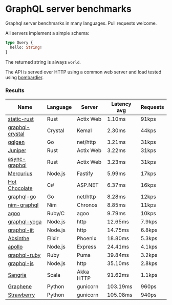 <!-- README.md is generated from README.ecr, do not edit -->

# GraphQL server benchmarks

Graphql server benchmarks in many languages. Pull requests welcome.

All servers implement a simple schema:

```graphql
type Query {
  hello: String!
}
```

The returned string is always `world`.

The API is served over HTTP using a common web server and load tested using [bombardier](https://github.com/codesenberg/bombardier).

### Results

| Name                          | Language      | Server          | Latency avg      | Requests      |
| ----------------------------  | ------------- | --------------- | ---------------- | ------------- |
| [static-rust](https://actix.rs/) | Rust | Actix Web | 1.10ms | 91kps |
| [graphql-crystal](https://github.com/graphql-crystal/graphql) | Crystal | Kemal | 2.30ms | 44kps |
| [gqlgen](https://github.com/99designs/gqlgen) | Go | net/http | 3.21ms | 31kps |
| [Juniper](https://github.com/graphql-rust/juniper) | Rust | Actix Web | 3.22ms | 31kps |
| [async-graphql](https://github.com/async-graphql/async-graphql) | Rust | Actix Web | 3.23ms | 31kps |
| [Mercurius](https://github.com/mercurius-js/mercurius) | Node.js | Fastify | 5.99ms | 17kps |
| [Hot Chocolate](https://github.com/ChilliCream/hotchocolate) | C# | ASP.NET | 6.37ms | 16kps |
| [graphql-go](https://github.com/graphql-go/graphql) | Go | net/http | 8.28ms | 12kps |
| [nim-graphql](https://github.com/status-im/nim-graphql) | Nim | Chronos | 8.85ms | 11kps |
| [agoo](https://github.com/ohler55/agoo) | Ruby/C | agoo | 9.79ms | 10kps |
| [graphql-yoga](https://github.com/dotansimha/graphql-yoga) | Node.js | http | 12.65ms | 7.9kps |
| [graphql-jit](https://github.com/zalando-incubator/graphql-jit) | Node.js | http | 14.75ms | 6.8kps |
| [Absinthe](https://github.com/absinthe-graphql/absinthe) | Elixir | Phoenix | 18.80ms | 5.3kps |
| [apollo](https://github.com/apollographql/apollo-server) | Node.js | Express | 24.41ms | 4.1kps |
| [graphql-ruby](https://github.com/rmosolgo/graphql-ruby) | Ruby | Puma | 39.84ms | 3.2kps |
| [graphql-js](https://github.com/graphql/graphql-js) | Node.js | http | 35.10ms | 2.8kps |
| [Sangria](https://github.com/sangria-graphql/sangria) | Scala | Akka HTTP | 91.62ms | 1.1kps |
| [Graphene](https://github.com/graphql-python/graphene) | Python | gunicorn | 103.19ms | 960ps |
| [Strawberry](https://github.com/strawberry-graphql/strawberry) | Python | gunicorn | 105.08ms | 940ps |
